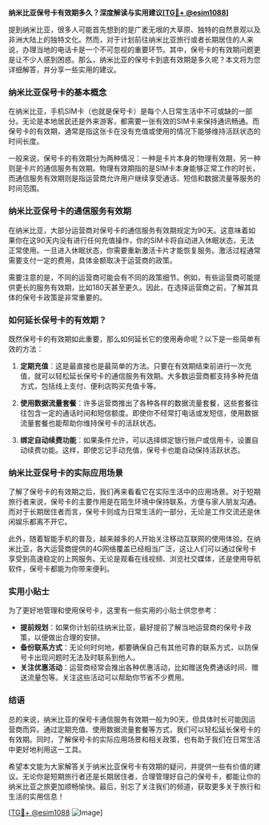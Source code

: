 **纳米比亚保号卡有效期多久？深度解读与实用建议[[TG💪+ @esim1088](https://t.me/s/esim1088)]**

提到纳米比亚，很多人可能首先想到的是广袤无垠的大草原、独特的自然景观以及非洲大陆上的独特文化。然而，对于计划前往纳米比亚旅行或者长期居住的人来说，办理当地的电话卡是一个不可忽视的重要环节。其中，保号卡的有效期问题更是让不少人感到困惑。那么，纳米比亚的保号卡到底有效期是多久呢？本文将为您详细解答，并分享一些实用的建议。

### 纳米比亚保号卡的基本概念

在纳米比亚，手机SIM卡（也就是保号卡）是每个人日常生活中不可或缺的一部分。无论是本地居民还是外来游客，都需要一张有效的SIM卡来保持通讯畅通。而保号卡的有效期，通常是指这张卡在没有充值或使用的情况下能够维持活跃状态的时间长度。

一般来说，保号卡的有效期分为两种情况：一种是卡片本身的物理有效期，另一种则是卡片的通信服务有效期。物理有效期指的是SIM卡本身能够正常工作的时长，而通信服务有效期则是指运营商允许用户继续享受通话、短信和数据流量等服务的时间范围。

### 纳米比亚保号卡的通信服务有效期

在纳米比亚，大部分运营商对保号卡的通信服务有效期规定为90天。这意味着如果你在这90天内没有进行任何充值操作，你的SIM卡将自动进入休眠状态，无法正常使用。一旦进入休眠状态，你需要重新激活卡片才能恢复服务。激活过程通常需要支付一定的费用，具体金额取决于运营商的政策。

需要注意的是，不同的运营商可能会有不同的政策细节。例如，有些运营商可能提供更长的服务有效期，比如180天甚至更久。因此，在选择运营商之前，了解其具体的保号卡政策是非常重要的。

### 如何延长保号卡的有效期？

既然保号卡的有效期如此重要，那么如何延长它的使用寿命呢？以下是一些简单有效的方法：

1. **定期充值**：这是最直接也是最简单的方法。只要在有效期结束前进行一次充值，就可以轻松延长保号卡的通信服务有效期。大多数运营商都支持多种充值方式，包括线上支付、便利店购买充值卡等。

2. **使用数据流量套餐**：许多运营商推出了各种各样的数据流量套餐，这些套餐往往包含一定的通话时间和短信额度。即使你不经常打电话或发短信，使用数据流量套餐也能帮助你维持保号卡的活跃状态。

3. **绑定自动续费功能**：如果条件允许，可以选择绑定银行账户或信用卡，设置自动续费功能。这样，即使忘记手动充值，保号卡也能自动保持活跃状态。

### 纳米比亚保号卡的实际应用场景

了解了保号卡的有效期之后，我们再来看看它在实际生活中的应用场景。对于短期旅行者来说，保号卡的主要作用是在陌生环境中保持联系，方便与家人朋友沟通。而对于长期居住者而言，保号卡则成为日常生活的一部分，无论是工作交流还是休闲娱乐都离不开它。

此外，随着智能手机的普及，越来越多的人开始关注移动互联网的使用体验。在纳米比亚，各大运营商提供的4G网络覆盖已经相当广泛，这让人们可以通过保号卡享受到高速稳定的上网服务。无论是观看在线视频、浏览社交媒体，还是使用导航软件，保号卡都能为你带来便利。

### 实用小贴士

为了更好地管理和使用保号卡，这里有一些实用的小贴士供您参考：

- **提前规划**：如果你计划前往纳米比亚，最好提前了解当地运营商的保号卡政策，以便做出合理的安排。
- **备份联系方式**：无论何时何地，都要确保自己有其他可靠的联系方式，以防保号卡出现问题时无法及时联系到他人。
- **关注优惠活动**：运营商经常会推出各种优惠活动，比如赠送免费通话时间、赠送流量包等。关注这些活动可以帮助你节省不少费用。

### 结语

总的来说，纳米比亚的保号卡通信服务有效期一般为90天，但具体时长可能因运营商而异。通过定期充值、使用数据流量套餐等方式，我们可以轻松延长保号卡的有效期。同时，了解保号卡的实际应用场景和相关政策，也有助于我们在日常生活中更好地利用这一工具。

希望本文能为大家解答关于纳米比亚保号卡有效期的疑问，并提供一些有价值的建议。无论你是短期旅行者还是长期居住者，合理管理好自己的保号卡，都能让你的纳米比亚之旅更加顺畅愉快。最后，别忘了关注我们的频道，获取更多关于旅行和生活的实用信息！

[[TG💪+ @esim1088](https://t.me/s/esim1088) ![Image](https://i.postimg.cc/4NQfJmqS/Snipaste-2025-05-13-00-14-12.png)]